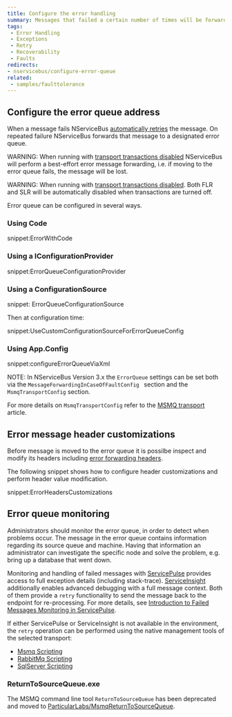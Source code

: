 ```yaml
---
title: Configure the error handling
summary: Messages that failed a certain number of times will be forwarded to the error queue. This page shows how to configure the error queue address.
tags:
 - Error Handling
 - Exceptions
 - Retry
 - Recoverability
 - Faults
redirects:
- nservicebus/configure-error-queue
related:
 - samples/faulttolerance
---
```


## Configure the error queue address

When a message fails NServiceBus [automatically retries](/nservicebus/errors/automatic-retries.md) the message. On repeated failure NServiceBus forwards that message to a designated error queue.

WARNING: When running with [transport transactions disabled](/nservicebus/transports/transactions.md#transactions-unreliable-transactions-disabled) NServiceBus will perform a best-effort error message forwarding, i.e. if moving to the error queue fails, the message will be lost.

WARNING: When running with [transport transactions disabled](/nservicebus/transports/transactions.md#transactions-unreliable-transactions-disabled). Both FLR and SLR will be automatically disabled when transactions are turned off.

Error queue can be configured in several ways.

### Using Code

snippet:ErrorWithCode


### Using a IConfigurationProvider

snippet:ErrorQueueConfigurationProvider


### Using a ConfigurationSource

snippet: ErrorQueueConfigurationSource

Then at configuration time:

snippet:UseCustomConfigurationSourceForErrorQueueConfig


### Using App.Config

snippet:configureErrorQueueViaXml

NOTE: In NServiceBus Version 3.x the `ErrorQueue` settings can be set both via the `MessageForwardingInCaseOfFaultConfig ` section and the `MsmqTransportConfig` section.

For more details on `MsmqTransportConfig` refer to the [MSMQ transport](/nservicebus/msmq/transportconfig.md) article.

## Error message header customizations
Before message is moved to the error queue it is possilbe inspect and modify its headers including [error forwarding headers](/nservicebus/messaging/headers.md#error-forwarding-headers). 

The following snippet shows how to configure header customizations and perform header value modification. 

snippet:ErrorHeadersCustomizations

## Error queue monitoring

Administrators should monitor the error queue, in order to detect when problems occur. The message in the error queue contains information regarding its source queue and machine. Having that information an administrator can investigate the specific node and solve the problem, e.g. bring up a database that went down.

Monitoring and handling of failed messages with [ServicePulse](/servicepulse) provides access to full exception details (including stack-trace). [ServiceInsight](/serviceinsight) additionally enables advanced debugging with a full message context. Both of them provide a `retry` functionality to send the message back to the endpoint for re-processing. For more details, see [Introduction to Failed Messages Monitoring in ServicePulse](/servicepulse/intro-failed-messages.md).

If either ServicePulse or ServiceInsight is not available in the environment, the `retry` operation can be performed using the native management tools of the selected transport:

 * [Msmq Scripting](/nservicebus/msmq/operations-scripting.md)
 * [RabbitMq Scripting](/nservicebus/rabbitmq/operations-scripting.md)
 * [SqlServer Scripting](/nservicebus/sqlserver/operations-scripting.md)

### ReturnToSourceQueue.exe

The MSMQ command line tool `ReturnToSourceQueue` has been deprecated and moved to [ParticularLabs/MsmqReturnToSourceQueue](https://github.com/ParticularLabs/MsmqReturnToSourceQueue/).
